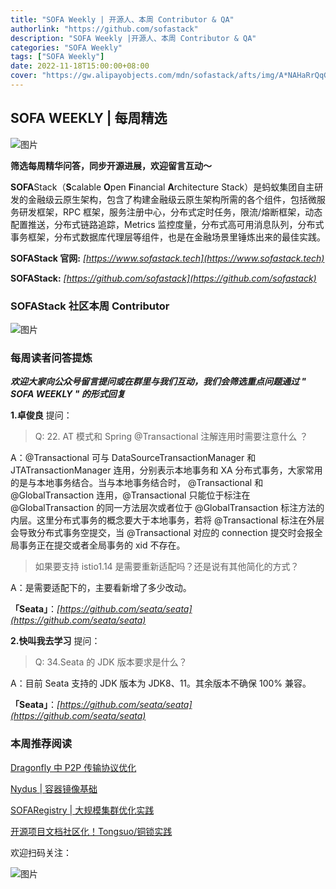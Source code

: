```yaml
---
title: "SOFA Weekly | 开源人、本周 Contributor & QA"
authorlink: "https://github.com/sofastack"
description: "SOFA Weekly |开源人、本周 Contributor & QA"
categories: "SOFA Weekly"
tags: ["SOFA Weekly"]
date: 2022-11-18T15:00:00+08:00
cover: "https://gw.alipayobjects.com/mdn/sofastack/afts/img/A*NAHaRrQqGzAAAAAAAAAAAAAAARQnAQ"
---
```


## SOFA WEEKLY | 每周精选

![图片](https://p3-juejin.byteimg.com/tos-cn-i-k3u1fbpfcp/1e08fca65f7643c783d33f590bb41d5a~tplv-k3u1fbpfcp-zoom-1.image)

**筛选每周精华问答，同步开源进展，欢迎留言互动～**

**SOFA**Stack（**S**calable **O**pen **F**inancial **A**rchitecture Stack）是蚂蚁集团自主研发的金融级云原生架构，包含了构建金融级云原生架构所需的各个组件，包括微服务研发框架，RPC 框架，服务注册中心，分布式定时任务，限流/熔断框架，动态配置推送，分布式链路追踪，Metrics 监控度量，分布式高可用消息队列，分布式事务框架，分布式数据库代理层等组件，也是在金融场景里锤炼出来的最佳实践。

**SOFAStack 官网:** *[https://www.sofastack.tech](https://www.sofastack.tech)*

**SOFAStack:** *[https://github.com/sofastack](https://github.com/sofastack)*

### SOFAStack 社区本周 Contributor

![图片](https://gw.alipayobjects.com/mdn/rms_1c90e8/afts/img/A*4ks0QJSI7dsAAAAAAAAAAAAAARQnAQ)

### 每周读者问答提炼

***欢迎大家向公众号留言提问或在群里与我们互动，我们会筛选重点问题通过 " SOFA WEEKLY " 的形式回复***

**1.卓俊良** 提问：

>Q: 22. AT 模式和 Spring @Transactional 注解连用时需要注意什么 ？

A：@Transactional 可与 DataSourceTransactionManager 和 JTATransactionManager 连用，分别表示本地事务和 XA 分布式事务，大家常用的是与本地事务结合。当与本地事务结合时， @Transactional 和 @GlobalTransaction 连用，@Transactional 只能位于标注在 @GlobalTransaction 的同一方法层次或者位于 @GlobalTransaction 标注方法的内层。这里分布式事务的概念要大于本地事务，若将 @Transactional 标注在外层会导致分布式事务空提交，当 @Transactional 对应的 connection 提交时会报全局事务正在提交或者全局事务的 xid 不存在。

>如果要支持 istio1.14 是需要重新适配吗？还是说有其他简化的方式？

A：是需要适配下的，主要看新增了多少改动。

**「Seata」**：*[https://github.com/seata/seata](https://github.com/seata/seata)*

**2.快叫我去学习** 提问：

>Q: 34.Seata 的 JDK 版本要求是什么？ 

A：目前 Seata 支持的 JDK 版本为 JDK8、11。其余版本不确保 100% 兼容。

**「Seata」**：*[https://github.com/seata/seata](https://github.com/seata/seata)*

### 本周推荐阅读

[Dragonfly 中 P2P 传输协议优化](https://mp.weixin.qq.com/s/LE1Sx8Ska-4WyHgTh-HFvw)

[Nydus | 容器镜像基础](https://mp.weixin.qq.com/s/F2hazt39rpMiEHIh6lckDQ)

[SOFARegistry | 大规模集群优化实践](https://mp.weixin.qq.com/s/63zveAnZIWf6W4UWmWpwww)

[开源项目文档社区化！Tongsuo/铜锁实践](https://mp.weixin.qq.com/s?__biz=MzUzMzU5Mjc1Nw==&mid=2247516387&idx=1&sn=c2531d25caf6e9fe0eb560180a048320&chksm=faa36f39cdd4e62f3a9611a02e9a276d7c7e1530d7b9c06ff3eef5a4e7d0950655d9a2c8f67b&scene=21)

欢迎扫码关注：

![图片](https://p3-juejin.byteimg.com/tos-cn-i-k3u1fbpfcp/e19d0a6d7f734ad6a585cde82ae4f3bf~tplv-k3u1fbpfcp-zoom-1.image)
